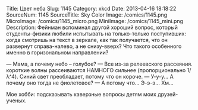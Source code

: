Title: Цвет неба 
Slug: 1145 
Category: xkcd 
Date: 2013-04-16 18:18:22 
SourceNum: 1145 
SourceTitle: Sky Color 
Image: /comics/1145.png 
MicroImage: /comics/1145_micro.png 
MiniImage: /comics/1145_mini.png 
Description: Фейнман вспоминал другой хороший вопрос, который студенты-физики любили испытывать на только-только поступивших: когда смотришь на текст в зеркале, как так получается, что он развернут справа-налево, а не снизу-вверх? Что такого особенного именно в горизональном направлении? 

— Мама, а почему небо – голубое?
— Все из-за релеевского рассеяния. короткие волны рассеиваются НАМНОГО сильнее (пропорционально 1/λ^4). Синий свет преобладает, потому что он короче.
— У-у-у... А почему оно тогда не фиолетовое?
— А потому что... Э-э-э... Хм...

Мое хобби: подсказывать каверзные вопросы детям моих друзей-ученых.
